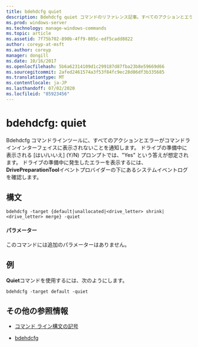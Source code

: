 ```yaml
---
title: bdehdcfg quiet
description: Bdehdcfg quiet コマンドのリファレンス記事。すべてのアクションとエラーを表示しないように bdehdcfg に指示します。
ms.prod: windows-server
ms.technology: manage-windows-commands
ms.topic: article
ms.assetid: 7f75b702-890b-4ff9-805c-edf5cadd8822
author: coreyp-at-msft
ms.author: coreyp
manager: dongill
ms.date: 10/16/2017
ms.openlocfilehash: 5b6a62314109d1c299187d87fba23b8e59669d66
ms.sourcegitcommit: 2afed2461574a3f53f84fc9ec28d86df3b335685
ms.translationtype: MT
ms.contentlocale: ja-JP
ms.lasthandoff: 07/02/2020
ms.locfileid: "85923456"
---
```

# <a name="bdehdcfg-quiet"></a>bdehdcfg: quiet

Bdehdcfg コマンドラインツールに、すべてのアクションとエラーがコマンドラインインターフェイスに表示されないことを通知します。 ドライブの準備中に表示される [はい/いいえ] (Y/N) プロンプトでは、"Yes" という答えが想定されます。 ドライブの準備中に発生したエラーを表示するには、 **DrivePreparationTool**イベントプロバイダーの下にあるシステムイベントログを確認します。

## <a name="syntax"></a>構文

```
bdehdcfg -target {default|unallocated|<drive_letter> shrink|<drive_letter> merge} -quiet
```

#### <a name="parameters"></a>パラメーター

このコマンドには追加のパラメーターはありません。

## <a name="examples"></a>例

**Quiet**コマンドを使用するには、次のようにします。

```
bdehdcfg -target default -quiet
```

## <a name="additional-references"></a>その他の参照情報

- [コマンド ライン構文の記号](command-line-syntax-key.md)

- [bdehdcfg](bdehdcfg.md)
